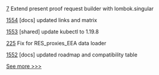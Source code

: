 
[7](https://github.com/hyperledger-labs/acapy-java-client/pull/7) Extend present proof request builder with lombok.singular

[1554](https://github.com/hyperledger-labs/blockchain-automation-framework/pull/1554) [docs] updated links and matrix

[1553](https://github.com/hyperledger-labs/blockchain-automation-framework/pull/1553) [shared] update kubectl to 1.19.8

[225](https://github.com/hyperledger-labs/blockchain-carbon-accounting/pull/225) Fix for RES_proxies_EEA data loader

[1552](https://github.com/hyperledger-labs/blockchain-automation-framework/pull/1552) [docs] updated roadmap and compatibility table


[See more >>>](https://start-here.hyperledger.org/pull-requests)
